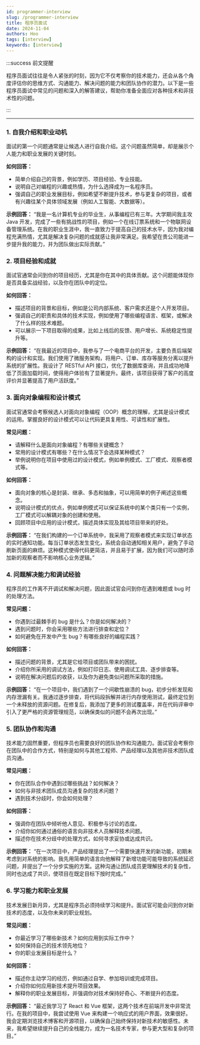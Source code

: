 ```yaml
---
id: programmer-interview
slug: /programmer-interview
title: 程序员面试
date: 2024-11-04
authors: Hoo
tags: [interview]
keywords: [interview]
---
```


:::success 前文提醒

程序员面试往往是令人紧张的时刻，因为它不仅考察你的技术能力，还会从各个角度评估你的思维方式、沟通能力、解决问题的能力和团队协作的潜力。以下是一些程序员面试中常见的问题和深入的解答建议，帮助你准备全面应对各种技术和非技术性的问题。

::: 

------

### 1. 自我介绍和职业动机

面试的第一个问题通常是让候选人进行自我介绍。这个问题虽然简单，却是展示个人能力和职业发展的关键时刻。

**如何回答：**

- 简单介绍自己的背景，例如学历、项目经验、专业技能。
- 说明自己对编程的兴趣或热情，为什么选择成为一名程序员。
- 强调自己的职业发展目标，例如希望不断提升技术，参与更复杂的项目，或者有兴趣往某个具体领域发展（例如人工智能、大数据等）。

**示例回答：** “我是一名计算机专业的毕业生，从事编程已有三年。大学期间我主攻 Java 开发，完成了一些有挑战性的项目，例如一个在线订票系统和一个物联网设备管理系统。在我的职业生涯中，我一直致力于提高自己的技术水平，因为我对编程充满热情，尤其是解决复杂问题的成就感让我非常满足。我希望在贵公司能进一步提升我的能力，并为团队做出实际贡献。”

### 2. 项目经验和成就

面试官通常会问到你的项目经历，尤其是你在其中的具体贡献。这个问题能体现你是否具备实战经验，以及你在团队中的定位。

**如何回答：**

- 描述项目的背景和目标，例如是公司内部系统、客户需求还是个人开发项目。
- 强调自己的职责和具体的技术实现，例如使用了哪些编程语言、框架，或解决了什么样的技术难题。
- 可以展示一下项目取得的成果，比如上线后的反馈、用户增长、系统稳定性提升等。

**示例回答：** “在我最近的项目中，我参与了一个电商平台的开发，主要负责后端架构的设计和实现。我们使用了微服务架构，将用户、订单、库存等服务分离以提升系统的扩展性。我设计了 RESTful API 接口，优化了数据库查询，并且成功地降低了页面加载时间，使得用户体验有了显著提升。最终，该项目获得了客户的高度评价并显著提高了用户活跃度。”

### 3. 面向对象编程和设计模式

面试官通常会考察候选人对面向对象编程（OOP）概念的理解，尤其是设计模式的运用。掌握良好的设计模式可以让代码更具复用性、可读性和扩展性。

**常见问题：**

- 请解释什么是面向对象编程？有哪些关键概念？
- 常用的设计模式有哪些？在什么情况下会选择某种模式？
- 举例说明你在项目中使用过的设计模式，例如单例模式、工厂模式、观察者模式等。

**如何回答：**

- 面向对象的核心是封装、继承、多态和抽象，可以用简单的例子阐述这些概念。
- 说明设计模式的优点，例如单例模式可以保证系统中的某个类只有一个实例，工厂模式可以解耦对象的创建和使用。
- 回顾项目中应用的设计模式，描述具体实现及其给项目带来的好处。

**示例回答：** “在我们构建的一个订单系统中，我采用了观察者模式来实现订单状态的实时通知功能。每当订单状态发生变化，系统会自动通知相关用户，避免了手动刷新页面的麻烦。这种模式使得代码更简洁，并且易于扩展，因为我们可以随时添加新的观察者而不影响核心业务逻辑。”

### 4. 问题解决能力和调试经验

程序员的工作离不开调试和解决问题，因此面试官会问到你在遇到难题或 bug 时的处理方法。

**常见问题：**

- 你遇到过最棘手的 bug 是什么？你是如何解决的？
- 遇到问题时，你会采用哪些方法进行排查和定位？
- 如何避免在开发中产生 bug？有哪些良好的编程实践？

**如何回答：**

- 描述问题的背景，尤其是它给项目或团队带来的困扰。
- 介绍你所采用的调试方法，例如打印日志、使用调试工具、逐步排查等。
- 说明在解决问题后的收获，以及你为避免类似问题所采取的措施。

**示例回答：** “在一个项目中，我们遇到了一个间歇性崩溃的 bug，初步分析发现和内存泄漏有关。我通过逐步排查，将代码段拆解并进行内存使用测试，最终定位到一个未释放的资源问题。在修复后，我添加了更多的测试覆盖率，并在代码评审中引入了更严格的资源管理规范，以确保类似的问题不会再次出现。”

### 5. 团队协作和沟通

技术能力固然重要，但程序员也需要良好的团队协作和沟通能力。面试官会考察你在团队中的合作方式，特别是如何与其他工程师、产品经理以及其他非技术团队成员沟通。

**常见问题：**

- 你在团队合作中遇到过哪些挑战？如何解决？
- 如何与非技术团队成员沟通复杂的技术问题？
- 遇到技术分歧时，你会如何处理？

**如何回答：**

- 强调你在团队中倾听他人意见、积极参与讨论的态度。
- 介绍你如何通过通俗的语言向非技术人员解释技术问题。
- 描述你在技术分歧中的处理方式，如何寻求妥协或达成共识。

**示例回答：** “在一次项目中，产品经理提出了一个需要快速开发的新功能，初期未考虑到对系统的影响。我先用简单的语言向他解释了新增功能可能导致的系统延迟问题，并提出了一个分步实施的方案。这种沟通让团队成员更理解技术的复杂性，同时也达成了共识，使项目在既定目标下按时完成。”

### 6. 学习能力和职业发展

技术发展日新月异，尤其是程序员必须持续学习和提升。面试官可能会问到你对新技术的态度，以及你未来的职业规划。

**常见问题：**

- 你最近学习了哪些新技术？如何应用到实际工作中？
- 如何保持自己的技术领先地位？
- 你的职业发展目标是什么？

**如何回答：**

- 描述你主动学习的经历，例如通过自学、参加培训或完成项目。
- 介绍你如何应用新技术提升项目效果。
- 解释你的职业发展目标，并强调你对技术保持好奇心、不断提升的态度。

**示例回答：** “最近我学习了 React 和 Vue 框架，这两个技术在前端开发中非常流行。在我的项目中，我尝试使用 Vue 来构建一个响应式的用户界面，效果很好。我会定期浏览技术博客和开源项目，以确保自己始终保持对新技术的敏感性。未来，我希望继续提升自己的全栈能力，成为一名技术专家，参与更大型和复杂的项目。”
